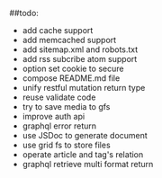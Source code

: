 ##todo:

- add cache support
- add memcached support
- add sitemap.xml and robots.txt
- add rss subcribe atom support
- option set cookie to secure
- compose README.md file
- unify restful mutation return type
- reuse validate code
- try to save media to gfs 
- improve auth api
- graphql error return 
- use JSDoc to generate document
- use grid fs to store files
- operate article and tag's relation 
- graphql retrieve multi format return